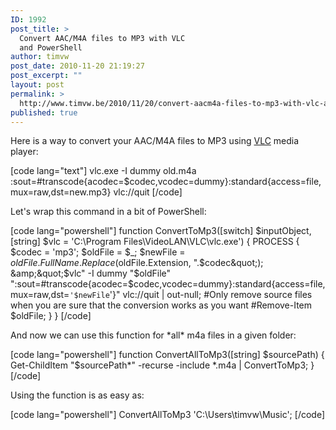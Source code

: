 ```yaml
---
ID: 1992
post_title: >
  Convert AAC/M4A files to MP3 with VLC
  and PowerShell
author: timvw
post_date: 2010-11-20 21:19:27
post_excerpt: ""
layout: post
permalink: >
  http://www.timvw.be/2010/11/20/convert-aacm4a-files-to-mp3-with-vlc-and-powershell/
published: true
---
```

<p>Here is a way to convert your AAC/M4A files to MP3 using <a href="http://www.videolan.org/vlc">VLC</a> media player:</p>

[code lang="text"]
vlc.exe -I dummy old.m4a :sout=#transcode{acodec=$codec,vcodec=dummy}:standard{access=file,mux=raw,dst=new.mp3} vlc://quit
[/code]

<p>Let's wrap this command in a bit of PowerShell:</p>

[code lang="powershell"]
function ConvertToMp3([switch] $inputObject, [string] $vlc = 'C:\Program Files\VideoLAN\VLC\vlc.exe') {
    PROCESS {
        $codec = 'mp3';
        $oldFile = $_;
        $newFile = $oldFile.FullName.Replace($oldFile.Extension, &quot;.$codec&quot;);
        &amp;&quot;$vlc&quot; -I dummy &quot;$oldFile&quot; &quot;:sout=#transcode{acodec=$codec,vcodec=dummy}:standard{access=file,mux=raw,dst=`'$newFile`'}&quot; vlc://quit | out-null;
        #Only remove source files when you are sure that the conversion works as you want
        #Remove-Item $oldFile;
    }
}
[/code]

<p>And now we can use this function for *all* m4a files in a given folder:</p>

[code lang="powershell"]
function ConvertAllToMp3([string] $sourcePath) {
    Get-ChildItem &quot;$sourcePath\*&quot; -recurse -include *.m4a | ConvertToMp3;
}
[/code]

<p>Using the function is as easy as:</p>

[code lang="powershell"]
ConvertAllToMp3 'C:\Users\timvw\Music';
[/code]